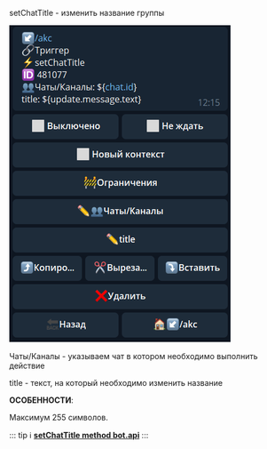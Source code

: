 
setChatTitle - изменить название группы

![](./1.png)

Чаты/Каналы - указываем чат в котором необходимо выполнить действие

title - текст, на который необходимо изменить название



**ОСОБЕННОСТИ**:

Максимум 255 символов.


::: tip ℹ️
[**setChatTitle method bot.api**](https://core.telegram.org/bots/api#setchattitle)
:::





